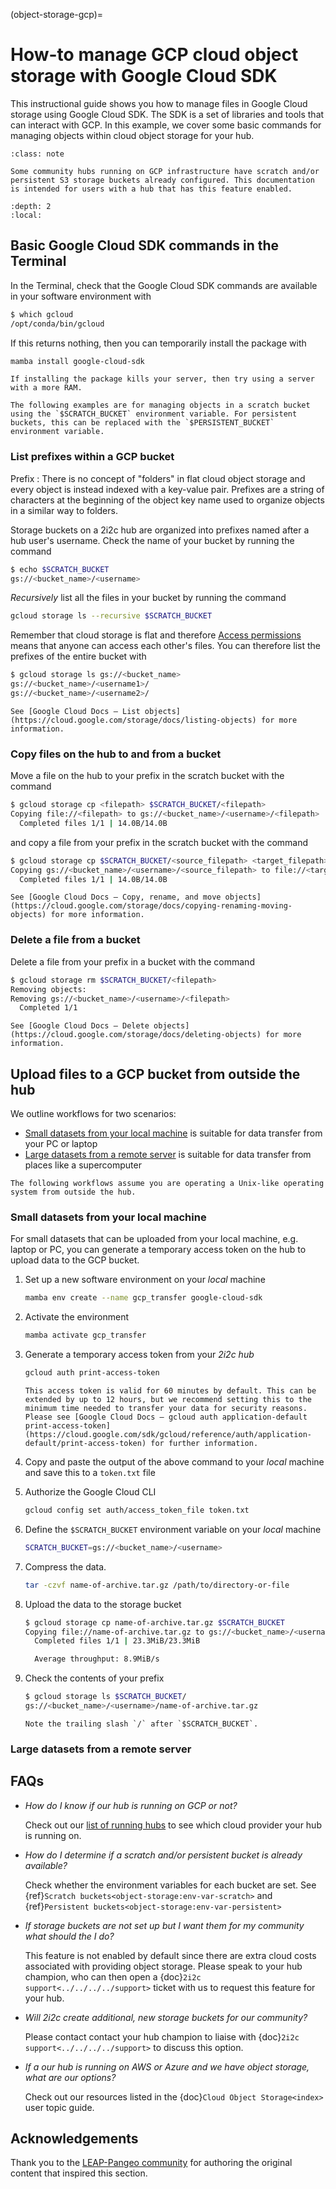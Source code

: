 (object-storage-gcp)=
# How-to manage GCP cloud object storage with Google Cloud SDK

This instructional guide shows you how to manage files in Google Cloud storage using Google Cloud SDK. The SDK is a set of libraries and tools that can interact with GCP. In this example, we cover some basic commands for managing objects within cloud object storage for your hub.

```{admonition} Who is this guide for?
:class: note

Some community hubs running on GCP infrastructure have scratch and/or persistent S3 storage buckets already configured. This documentation is intended for users with a hub that has this feature enabled.

```

```{contents}
:depth: 2
:local:
```

## Basic Google Cloud SDK commands in the Terminal

In the Terminal, check that the Google Cloud SDK commands are available in your software environment with

```bash
$ which gcloud
/opt/conda/bin/gcloud
```

If this returns nothing, then you can temporarily install the package with

```bash
mamba install google-cloud-sdk
```

```{tip}
If installing the package kills your server, then try using a server with a more RAM.
```

```{note}
The following examples are for managing objects in a scratch bucket using the `$SCRATCH_BUCKET` environment variable. For persistent buckets, this can be replaced with the `$PERSISTENT_BUCKET` environment variable.
```

### List prefixes within a GCP bucket

Prefix
: There is no concept of "folders" in flat cloud object storage and every object is instead indexed with a key-value pair. Prefixes are a string of characters at the beginning of the object key name used to organize objects in a similar way to folders.

Storage buckets on a 2i2c hub are organized into prefixes named after a hub user's username. Check the name of your bucket by running the command

```bash
$ echo $SCRATCH_BUCKET
gs://<bucket_name>/<username>
```

*Recursively* list all the files in your bucket by running the command

```bash
gcloud storage ls --recursive $SCRATCH_BUCKET
```

Remember that cloud storage is flat and therefore [Access permissions](index.md#access-permissions) means that anyone can access each other's files. You can therefore list the prefixes of the entire bucket with

```bash
$ gcloud storage ls gs://<bucket_name>
gs://<bucket_name>/<username1>/
gs://<bucket_name>/<username2>/
```

```{tip}
See [Google Cloud Docs – List objects](https://cloud.google.com/storage/docs/listing-objects) for more information.
```

### Copy files on the hub to and from a bucket

Move a file on the hub to your prefix in the scratch bucket with the command

```bash
$ gcloud storage cp <filepath> $SCRATCH_BUCKET/<filepath>
Copying file://<filepath> to gs://<bucket_name>/<username>/<filepath>
  Completed files 1/1 | 14.0B/14.0B
```

and copy a file from your prefix in the scratch bucket with the command

```bash
$ gcloud storage cp $SCRATCH_BUCKET/<source_filepath> <target_filepath>
Copying gs://<bucket_name>/<username>/<source_filepath> to file://<target_filepath>
  Completed files 1/1 | 14.0B/14.0B
```

```{tip}
See [Google Cloud Docs – Copy, rename, and move objects](https://cloud.google.com/storage/docs/copying-renaming-moving-objects) for more information.
```

### Delete a file from a bucket

Delete a file from your prefix in a bucket with the command

```bash
$ gcloud storage rm $SCRATCH_BUCKET/<filepath>
Removing objects:
Removing gs://<bucket_name>/<username>/<filepath> 
  Completed 1/1                
```

```{tip}
See [Google Cloud Docs – Delete objects](https://cloud.google.com/storage/docs/deleting-objects) for more information.
```

## Upload files to a GCP bucket from outside the hub

We outline workflows for two scenarios:

- [Small datasets from your local machine](#small-datasets-from-your-local-machine) is suitable for data transfer from your PC or laptop
- [Large datasets from a remote server](#large-datasets-from-a-remote-server) is suitable for data transfer from places like a supercomputer

```{tip}
The following workflows assume you are operating a Unix-like operating system from outside the hub.
```

### Small datasets from your local machine

For small datasets that can be uploaded from your local machine, e.g. laptop or PC, you can generate a temporary access token on the hub to upload data to the GCP bucket.

1. Set up a new software environment on your *local* machine

   ```bash
   mamba env create --name gcp_transfer google-cloud-sdk
   ```

1. Activate the environment

   ```bash
   mamba activate gcp_transfer
   ```

1. Generate a temporary access token from your *2i2c hub*

   ```bash
   gcloud auth print-access-token
   ```

   ```{tip}
   This access token is valid for 60 minutes by default. This can be extended by up to 12 hours, but we recommend setting this to the minimum time needed to transfer your data for security reasons. Please see [Google Cloud Docs – gcloud auth application-default print-access-token](https://cloud.google.com/sdk/gcloud/reference/auth/application-default/print-access-token) for further information.
   ```

1. Copy and paste the output of the above command to your *local* machine and save this to a `token.txt` file

1. Authorize the Google Cloud CLI

   ```bash
   gcloud config set auth/access_token_file token.txt
   ```

1. Define the `$SCRATCH_BUCKET` environment variable on your *local* machine

   ```bash
   SCRATCH_BUCKET=gs://<bucket_name>/<username> 
   ```

1. Compress the data.

   ```bash
   tar -czvf name-of-archive.tar.gz /path/to/directory-or-file
   ```

1. Upload the data to the storage bucket

   ```bash
   $ gcloud storage cp name-of-archive.tar.gz $SCRATCH_BUCKET
   Copying file://name-of-archive.tar.gz to gs://<bucket_name>/<username>/name-of-archive.tar.gz
     Completed files 1/1 | 23.3MiB/23.3MiB                                                     

     Average throughput: 8.9MiB/s
   ```

1. Check the contents of your prefix

   ```bash
   $ gcloud storage ls $SCRATCH_BUCKET/
   gs://<bucket_name>/<username>/name-of-archive.tar.gz
   ```

   ```{tip}
   Note the trailing slash `/` after `$SCRATCH_BUCKET`.
   ```

### Large datasets from a remote server

## FAQs

- *How do I know if our hub is running on GCP or not?*

  Check out our [list of running hubs](https://infrastructure.2i2c.org/reference/hubs/) to see which cloud provider your hub is running on.

- *How do I determine if a scratch and/or persistent bucket is already available?*

  Check whether the environment variables for each bucket are set. See {ref}`Scratch buckets<object-storage:env-var-scratch>` and {ref}`Persistent buckets<object-storage:env-var-persistent>`

- *If storage buckets are not set up but I want them for my community what should the I do?*

  This feature is not enabled by default since there are extra cloud costs associated with providing object storage. Please speak to your hub champion, who can then open a {doc}`2i2c support<../../../../support>` ticket with us to request this feature for your hub.

- *Will 2i2c create additional, new storage buckets for our community?*

  Please contact contact your hub champion to liaise with {doc}`2i2c support<../../../../support>` to discuss this option.

- *If a our hub is running on AWS or Azure and we have object storage, what are our options?*

  Check out our resources listed in the {doc}`Cloud Object Storage<index>` user topic guide.

## Acknowledgements

Thank you to the [LEAP-Pangeo community](https://leap-stc.github.io/intro.html) for authoring the original content that inspired this section.

